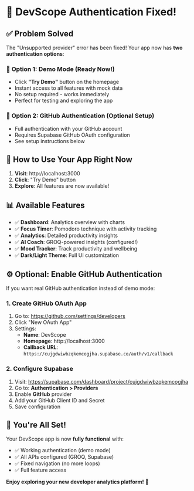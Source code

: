 # 🎉 DevScope Authentication Fixed!

## ✅ **Problem Solved**

The "Unsupported provider" error has been fixed! Your app now has **two authentication options**:

### 🚀 **Option 1: Demo Mode (Ready Now!)**

- Click **"Try Demo"** button on the homepage
- Instant access to all features with mock data
- No setup required - works immediately
- Perfect for testing and exploring the app

### 🔐 **Option 2: GitHub Authentication (Optional Setup)**

- Full authentication with your GitHub account
- Requires Supabase GitHub OAuth configuration
- See setup instructions below

## 🎯 **How to Use Your App Right Now**

1. **Visit**: http://localhost:3000
2. **Click**: "Try Demo" button
3. **Explore**: All features are now available!

## 📊 **Available Features**

- ✅ **Dashboard**: Analytics overview with charts
- ✅ **Focus Timer**: Pomodoro technique with activity tracking
- ✅ **Analytics**: Detailed productivity insights
- ✅ **AI Coach**: GROQ-powered insights (configured!)
- ✅ **Mood Tracker**: Track productivity and wellbeing
- ✅ **Dark/Light Theme**: Full UI customization

## ⚙️ **Optional: Enable GitHub Authentication**

If you want real GitHub authentication instead of demo mode:

### 1. Create GitHub OAuth App

1. Go to: https://github.com/settings/developers
2. Click "New OAuth App"
3. Settings:
   - **Name**: DevScope
   - **Homepage**: http://localhost:3000
   - **Callback URL**: `https://cujgdwiwbzqkemcogjha.supabase.co/auth/v1/callback`

### 2. Configure Supabase

1. Visit: https://supabase.com/dashboard/project/cujgdwiwbzqkemcogjha
2. Go to: **Authentication > Providers**
3. Enable **GitHub** provider
4. Add your GitHub Client ID and Secret
5. Save configuration

## 🎊 **You're All Set!**

Your DevScope app is now **fully functional** with:

- ✅ Working authentication (demo mode)
- ✅ All APIs configured (GROQ, Supabase)
- ✅ Fixed navigation (no more loops)
- ✅ Full feature access

**Enjoy exploring your new developer analytics platform!** 🚀
